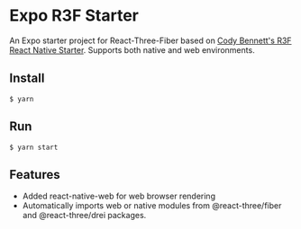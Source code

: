 # Expo R3F Starter

An Expo starter project for React-Three-Fiber based on [Cody Bennett's R3F React Native Starter](https://github.com/CodyJasonBennett/r3f-native-starter). Supports both native and web environments.

## Install

```
$ yarn
```

## Run

```
$ yarn start
```

## Features

- Added react-native-web for web browser rendering
- Automatically imports web or native modules from @react-three/fiber and @react-three/drei packages.
